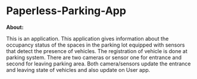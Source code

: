# Paperless-Parking-App
**About:**

This is an application. This application gives information about the occupancy status of the spaces in the parking lot equipped with sensors that detect the presence of vehicles. The registration of vehicle is done at parking system. There are two cameras or sensor one for entrance and second for leaving parking area. Both camera/sensors update the   entrance and leaving state of vehicles and also update on User app.
